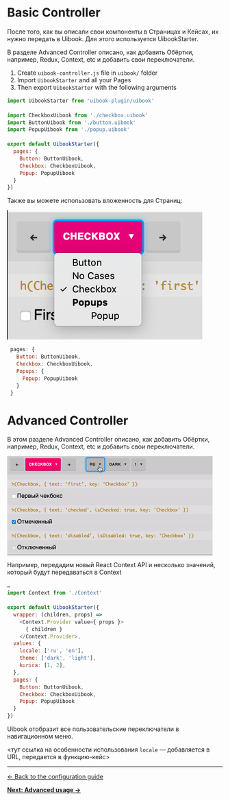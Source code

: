 
# Basic Controller

После того, как вы описали свои компоненты в Страницах и Кейсах, их нужно передать в Uibook. Для этого используется UibookStarter.

В разделе Advanced Controller описано, как добавить Обёртки, например, Redux, Context, etc и добавить свои переключатели.

1. Create `uibook-controller.js` file in `uibook/` folder
2. Import `UibookStarter` and all your Pages
3. Then export `UibookStarter` with the following arguments

```js
import UibookStarter from 'uibook-plugin/uibook'

import CheckboxUibook from './checkbox.uibook'
import ButtonUibook from './button.uibook'
import PopupUibook from './popup.uibook'

export default UibookStarter({
  pages: {
    Button: ButtonUibook,
    Checkbox: CheckboxUibook,
    Popup: PopupUibook
  }
})
```

Также вы можете использовать вложенность для Страниц:

<img src="/docs/structure.png" align="center" width="456" height="302" alt="Structure in Pages" >

```js
 pages: {
   Button: ButtonUibook,
   Checkbox: CheckboxUibook,
   Popups: {
     Popup: PopupUibook
   }
 }
```

# Advanced Controller

В этом разделе Advanced Controller описано, как добавить Обёртки, например, Redux, Context, etc и добавить свои переключатели.

<img src="/docs/advanced-controller.gif" align="center" width="480" height="231" alt="Advanced Controller" >

Например, передадим новый React Context API и несколько значений, который будут передаваться в Context

```js
…
import Context from './Context'

export default UibookStarter({
  wrapper: (children, props) =>
    <Context.Provider value={ props }>
      { children }
    </Context.Provider>,
  values: {
    locale: ['ru', 'en'],
    theme: ['dark', 'light'],
    kurica: [1, 2],
  },
  pages: {
    Button: ButtonUibook,
    Checkbox: CheckboxUibook,
    Popup: PopupUibook
  }
})
```

Uibook отобразит все пользовательские переключатели в навигационном меню.

<тут ссылка на особенности использования `locale` — добавляется в URL, передается в функцию-кейс>

---

[← Back to the configuration guide](configure.md)

**[Next: Advanced usage →](advanced.md)**